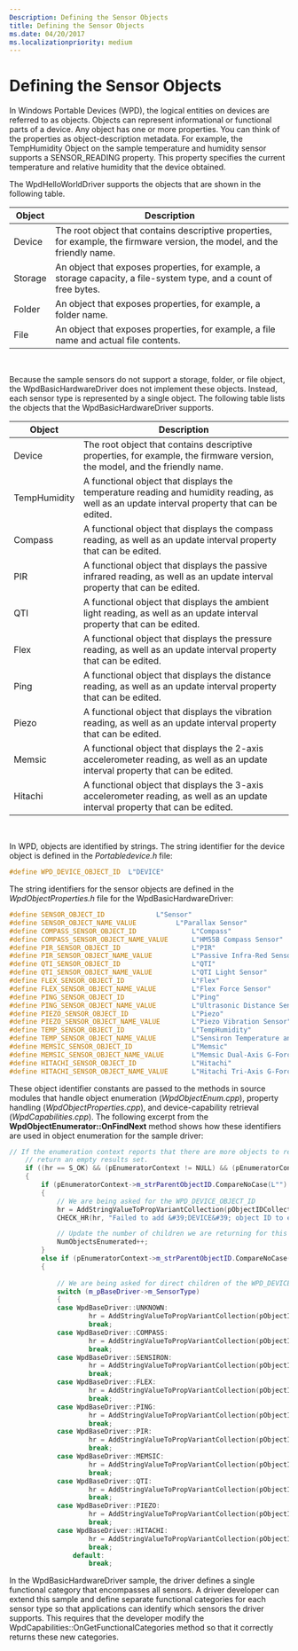 ```yaml
---
Description: Defining the Sensor Objects
title: Defining the Sensor Objects
ms.date: 04/20/2017
ms.localizationpriority: medium
---
```


# Defining the Sensor Objects


In Windows Portable Devices (WPD), the logical entities on devices are referred to as objects. Objects can represent informational or functional parts of a device. Any object has one or more properties. You can think of the properties as object-description metadata. For example, the TempHumidity Object on the sample temperature and humidity sensor supports a SENSOR\_READING property. This property specifies the current temperature and relative humidity that the device obtained.

The WpdHelloWorldDriver supports the objects that are shown in the following table.

| Object  | Description                                                                                                                |
|---------|----------------------------------------------------------------------------------------------------------------------------|
| Device  | The root object that contains descriptive properties, for example, the firmware version, the model, and the friendly name. |
| Storage | An object that exposes properties, for example, a storage capacity, a file-system type, and a count of free bytes.         |
| Folder  | An object that exposes properties, for example, a folder name.                                                             |
| File    | An object that exposes properties, for example, a file name and actual file contents.                                      |

 

Because the sample sensors do not support a storage, folder, or file object, the WpdBasicHardwareDriver does not implement these objects. Instead, each sensor type is represented by a single object. The following table lists the objects that the WpdBasicHardwareDriver supports.

| Object       | Description                                                                                                                                |
|--------------|--------------------------------------------------------------------------------------------------------------------------------------------|
| Device       | The root object that contains descriptive properties, for example, the firmware version, the model, and the friendly name.                 |
| TempHumidity | A functional object that displays the temperature reading and humidity reading, as well as an update interval property that can be edited. |
| Compass      | A functional object that displays the compass reading, as well as an update interval property that can be edited.                          |
| PIR          | A functional object that displays the passive infrared reading, as well as an update interval property that can be edited.                 |
| QTI          | A functional object that displays the ambient light reading, as well as an update interval property that can be edited.                    |
| Flex         | A functional object that displays the pressure reading, as well as an update interval property that can be edited.                         |
| Ping         | A functional object that displays the distance reading, as well as an update interval property that can be edited.                         |
| Piezo        | A functional object that displays the vibration reading, as well as an update interval property that can be edited.                        |
| Memsic       | A functional object that displays the 2-axis accelerometer reading, as well as an update interval property that can be edited.             |
| Hitachi      | A functional object that displays the 3-axis accelerometer reading, as well as an update interval property that can be edited.             |

 

In WPD, objects are identified by strings. The string identifier for the device object is defined in the *Portabledevice.h* file:

```cpp
#define WPD_DEVICE_OBJECT_ID  L"DEVICE"
```

The string identifiers for the sensor objects are defined in the *WpdObjectProperties.h* file for the WpdBasicHardwareDriver:

```cpp
#define SENSOR_OBJECT_ID             L"Sensor"
#define SENSOR_OBJECT_NAME_VALUE          L"Parallax Sensor"
#define COMPASS_SENSOR_OBJECT_ID              L"Compass"
#define COMPASS_SENSOR_OBJECT_NAME_VALUE      L"HM55B Compass Sensor"
#define PIR_SENSOR_OBJECT_ID                  L"PIR"
#define PIR_SENSOR_OBJECT_NAME_VALUE          L"Passive Infra-Red Sensor"
#define QTI_SENSOR_OBJECT_ID                  L"QTI"
#define QTI_SENSOR_OBJECT_NAME_VALUE          L"QTI Light Sensor"
#define FLEX_SENSOR_OBJECT_ID                 L"Flex"
#define FLEX_SENSOR_OBJECT_NAME_VALUE         L"Flex Force Sensor"
#define PING_SENSOR_OBJECT_ID                 L"Ping"
#define PING_SENSOR_OBJECT_NAME_VALUE         L"Ultrasonic Distance Sensor"
#define PIEZO_SENSOR_OBJECT_ID                L"Piezo"
#define PIEZO_SENSOR_OBJECT_NAME_VALUE        L"Piezo Vibration Sensor"
#define TEMP_SENSOR_OBJECT_ID                 L"TempHumidity"
#define TEMP_SENSOR_OBJECT_NAME_VALUE         L"Sensiron Temperature and Humidity Sensor"
#define MEMSIC_SENSOR_OBJECT_ID               L"Memsic"
#define MEMSIC_SENSOR_OBJECT_NAME_VALUE       L"Memsic Dual-Axis G-Force Sensor"
#define HITACHI_SENSOR_OBJECT_ID              L"Hitachi"
#define HITACHI_SENSOR_OBJECT_NAME_VALUE      L"Hitachi Tri-Axis G-Force Sensor"
```

These object identifier constants are passed to the methods in source modules that handle object enumeration (*WpdObjectEnum.cpp*), property handling (*WpdObjectProperties.cpp*), and device-capability retrieval (*WpdCapabilities.cpp*). The following excerpt from the **WpdObjectEnumerator::OnFindNext** method shows how these identifiers are used in object enumeration for the sample driver:

```cpp
// If the enumeration context reports that there are more objects to return, then continue, if not,
    // return an empty results set.
    if ((hr == S_OK) && (pEnumeratorContext != NULL) && (pEnumeratorContext->HasMoreChildrenToEnumerate() == TRUE))
    {
        if (pEnumeratorContext->m_strParentObjectID.CompareNoCase(L"") == 0)
        {
            // We are being asked for the WPD_DEVICE_OBJECT_ID
            hr = AddStringValueToPropVariantCollection(pObjectIDCollection, WPD_DEVICE_OBJECT_ID);
            CHECK_HR(hr, "Failed to add &#39;DEVICE&#39; object ID to enumeration collection");

            // Update the number of children we are returning for this enumeration call
            NumObjectsEnumerated++;
        }
        else if (pEnumeratorContext->m_strParentObjectID.CompareNoCase(WPD_DEVICE_OBJECT_ID) == 0)
        {
    
            // We are being asked for direct children of the WPD_DEVICE_OBJECT_ID
            switch (m_pBaseDriver->m_SensorType)
            {
            case WpdBaseDriver::UNKNOWN:
                    hr = AddStringValueToPropVariantCollection(pObjectIDCollection, SENSOR_OBJECT_ID);
                    break;
            case WpdBaseDriver::COMPASS:
                    hr = AddStringValueToPropVariantCollection(pObjectIDCollection, COMPASS_SENSOR_OBJECT_ID);
                    break;
            case WpdBaseDriver::SENSIRON:
                    hr = AddStringValueToPropVariantCollection(pObjectIDCollection, TEMP_SENSOR_OBJECT_ID);
                    break;
            case WpdBaseDriver::FLEX:
                    hr = AddStringValueToPropVariantCollection(pObjectIDCollection, FLEX_SENSOR_OBJECT_ID);
                    break;
            case WpdBaseDriver::PING:
                    hr = AddStringValueToPropVariantCollection(pObjectIDCollection, PING_SENSOR_OBJECT_ID);
                    break;
            case WpdBaseDriver::PIR:
                    hr = AddStringValueToPropVariantCollection(pObjectIDCollection, PIR_SENSOR_OBJECT_ID);
                    break;
            case WpdBaseDriver::MEMSIC:
                    hr = AddStringValueToPropVariantCollection(pObjectIDCollection, MEMSIC_SENSOR_OBJECT_ID);
                    break;
            case WpdBaseDriver::QTI:
                    hr = AddStringValueToPropVariantCollection(pObjectIDCollection, QTI_SENSOR_OBJECT_ID);
                    break;
            case WpdBaseDriver::PIEZO:
                    hr = AddStringValueToPropVariantCollection(pObjectIDCollection, PIEZO_SENSOR_OBJECT_ID);
                    break;
            case WpdBaseDriver::HITACHI:
                    hr = AddStringValueToPropVariantCollection(pObjectIDCollection, HITACHI_SENSOR_OBJECT_ID);
                    break;
                default:
                    break;
```

In the WpdBasicHardwareDriver sample, the driver defines a single functional category that encompasses all sensors. A driver developer can extend this sample and define separate functional categories for each sensor type so that applications can identify which sensors the driver supports. This requires that the developer modify the WpdCapabilities::OnGetFunctionalCategories method so that it correctly returns these new categories.

 

 




